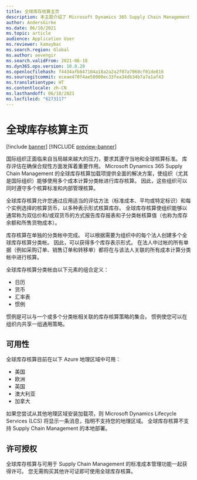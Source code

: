 ```yaml
---
title: 全球库存核算主页
description: 本主题介绍了 Microsoft Dynamics 365 Supply Chain Management 的全球库存核算加载项的主页。
author: AndersGirke
ms.date: 06/18/2021
ms.topic: article
audience: Application User
ms.reviewer: kamaybac
ms.search.region: Global
ms.author: aevengir
ms.search.validFrom: 2021-06-18
ms.dyn365.ops.version: 10.0.20
ms.openlocfilehash: f4434afb847104a18a2a2a2f07a7060cf01de816
ms.sourcegitcommit: eceae470f4ae58000ec33fea34db34b7a7a1af43
ms.translationtype: HT
ms.contentlocale: zh-CN
ms.lasthandoff: 06/18/2021
ms.locfileid: "6273117"
---
```

# <a name="global-inventory-accounting-home-page"></a>全球库存核算主页

[!include [banner](../includes/banner.md)]
[!INCLUDE [preview-banner](../includes/preview-banner.md)]

国际组织正面临来自当局越来越大的压力，要求其遵守当地和全球核算标准。 库存评估在确保合规性方面发挥着重要作用。 Microsoft Dynamics 365 Supply Chain Management 的全球库存核算加载项提供全面的解决方案，使组织（尤其是国际组织）能够使用多个成本计算分类帐进行库存核算。 因此，这些组织可以同时遵守多个核算标准和内部管理核算。

全球库存核算允许您通过应用适当的评估方法（标准成本、平均或特定标识）和每个实例选择的核算货币，以多种表示形式核算库存。 全球库存核算使组织能够以通常称为双估价和/或双货币的方式报告库存报表和子分类帐核算值（也称为库存余额和所售货物成本）。

库存核算在单独的分类帐中完成。 可以根据需要为组织中的每个法人创建多个全球库存核算分类帐。 因此，可以获得多个库存表示形式。 在法人中过帐的所有单据（例如采购订单、销售订单和转移单）都将在与该法人关联的所有成本计算分类帐中进行核算。

全球库存核算分类帐由以下元素的组合定义：

- 日历
- 货币
- 汇率表
- 惯例

惯例是可以与一个或多个分类帐相关联的库存核算策略的集合。 惯例使您可以在组织内共享一组通用策略。

## <a name="availability"></a>可用性

全球库存核算目前在以下 Azure 地理区域中可用：

- 美国
- 欧洲
- 英国
- 澳大利亚
- 加拿大

如果您尝试从其他地理区域安装加载项，则 Microsoft Dynamics Lifecycle Services (LCS) 将显示一条消息，指明不支持您的地理区域。 全球库存核算不支持 Supply Chain Management 的本地部署。

## <a name="licensing"></a>许可授权

全球库存核算与可用于 Supply Chain Management 的标准成本管理功能一起获得许可。 您无需购买其他许可证即可使用全球库存核算。
